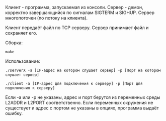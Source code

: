 Клиент - программа, запускаемая из консоли. 
Сервер - демон, корректно завершающийся по сигналам SIGTERM и SIGHUP. Сервер многопоточен (по потоку на клиента).

Клиент передаёт файл по TCP серверу. Сервер принимает файл и сохраняет его.

Сборка:

	make

Использование:

	./serverX -a [IP-адрес на котором слушает сервер] -p [Порт на котором слушает сервер]
	
	./client -a [IP-адрес для подключения к серверу] -p [Порт для подключения к серверу]
	

Если -a или -p не указаны, адрес и порт берутся из переменных среды L2ADDR и L2PORT соответственно. Если переменных окружения не существует и адрес с портом не указаны в опциях, программа выдаёт ошибку.

